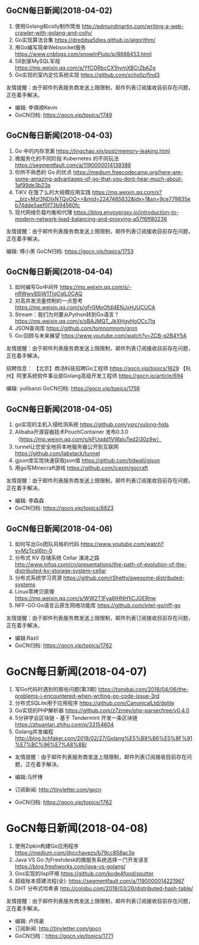 ## GoCN每日新闻(2018-04-02)

1. 使用Golang和colly制作爬虫 http://edmundmartin.com/writing-a-web-crawler-with-golang-and-colly/
2. Go实现算法合集 https://dreddsa5dies.github.io/algorithm/
3. 用Go编写简单Websocket服务 https://www.cnblogs.com/snowInPluto/p/8688453.html
4. 58到家MySQL军规 https://mp.weixin.qq.com/s/YfCORbcCX1hymXBCrZbAZg
5. Go实现的室内定位系统实现 https://github.com/schollz/find3

友情提醒：由于邮件列表服务商发送上限限制，邮件列表订阅接收目前存在问题，正在着手解决。

* 编辑: 李俱顺Kevin 
* GoCN归档: https://gocn.vip/topics/1749

## GoCN每日新闻(2018-04-03)

1.  Go 中的内存泄漏  https://lingchao.xin/post/memory-leaking.html
2.  微服务化的不同阶段 Kubernetes 的不同玩法  https://segmentfault.com/a/1190000014139386
3.  你所不熟悉的 Go 的优点 https://medium.freecodecamp.org/here-are-some-amazing-advantages-of-go-that-you-dont-hear-much-about-1af99de3b23a
4.  TiKV 在饿了么的大规模应用实践 https://mp.weixin.qq.com/s?__biz=MzI3NDIxNTQyOQ==&mid=2247485832&idx=1&sn=9ce779835eb74dde5aef0f73b94560fc  
5. 现代网络负载均衡和代理 https://blog.envoyproxy.io/introduction-to-modern-network-load-balancing-and-proxying-a57f6ff80236

友情提醒：由于邮件列表服务商发送上限限制，邮件列表订阅接收目前存在问题，正在着手解决。

编辑: 傅小黑
GoCN归档: https://gocn.vip/topics/1753

## GoCN每日新闻(2018-04-04)

1. 如何编写Go中间件 https://mp.weixin.qq.com/s/-nRWwy8SjW1TlqCglL0CAQ
2. 对高并发流量控制的一点思考 https://mp.weixin.qq.com/s/gFr0MpOfdl4ENJxHJUCUCA
3. Stream：我们为何要从Python转到Go语言？ https://mp.weixin.qq.com/s/sBAJMQT_JkXHgvHoOCc7lg
4. JSON查询库 https://github.com/tomnomnom/gron
5. Go:回顾与未来展望 https://www.youtube.com/watch?v=ZCB-g2B4Y5A

友情提醒：由于邮件列表服务商发送上限限制，邮件列表订阅接收目前存在问题，正在着手解决。

招聘信息：
【北京】商汤科技招聘Go工程师 https://gocn.vip/topics/1629
【杭州】阿里系统软件事业部Golang高级开发工程师 https://gocn.io/article/694

编辑: yulibaozi
GoCN归档: https://gocn.vip/topics/1756

## GoCN每日新闻(2018-04-05)

1. go实现的主机入侵检测系统 https://github.com/ysrc/yulong-hids
2. Alibaba开源容器技术PouchContainer 发布0.3.0（https://mp.weixin.qq.com/s/kFUqdd1VWaluTed2i30z9w）
3. tunnel让您安全地将本地服务器公开到互联网 https://github.com/labstack/tunnel
4. gjson库实现快速获取json值 https://github.com/tidwall/gjson
5. 用go写Minecraft游戏 https://github.com/icexin/gocraft

友情提醒：由于邮件列表服务商发送上限限制，邮件列表订阅接收目前存在问题，正在着手解决。

* 编辑: 李森森
* GoCN归档: https://gocn.vip/topics/8823

## GoCN每日新闻(2018-04-06)

1. 如何写出Go团队风格的代码 https://www.youtube.com/watch?v=MzTcsI6tn-0
2. 分布式 KV 存储系统 Cellar 演进之路 http://www.infoq.com/cn/presentations/the-path-of-evolution-of-the-distributed-kv-storage-system-cellar
3. 分布式系统学习资源 https://github.com/rShetty/awesome-distributed-systems
4. Linux零拷贝原理 https://mp.weixin.qq.com/s/WW2T1Fya6IHNH1iCJGERnw
5. NFF-GO:Go语言云原生网络功能库 https://github.com/intel-go/nff-go

友情提醒：由于邮件列表服务商发送上限限制，邮件列表订阅接收目前存在问题，正在着手解决。

* 编辑:Razil
* GoCN归档: https://gocn.vip/topics/1762

# GoCN每日新闻(2018-04-07)

1. 写Go代码时遇到的那些问题[第3期] https://tonybai.com/2018/04/06/the-problems-i-encountered-when-writing-go-code-issue-3rd
2. 分布式SQLite用于应用程序 https://github.com/CanonicalLtd/dqlite
3. Go实现的PHP解析器 https://github.com/z7zmey/php-parser/tree/v0.4.0
4. 5分钟学会区块链 - 基于 Tendermint 开发一条区块链 https://zhuanlan.zhihu.com/p/33154604
5. Golang并发编程 http://blog.lichfaker.com/2018/02/27/Golang%E5%B9%B6%E5%8F%91%E7%BC%96%E7%A8%8B/

* 友情提醒：由于邮件列表服务商发送上限限制，邮件列表订阅接收目前存在问题，正在着手解决。

* 编辑:马怀博
* 订阅新闻: http://tinyletter.com/gocn
* GoCN归档: https://gocn.vip/topics/1762

# GoCN每日新闻(2018-04-08)
1.  使用Zipkin构建Go应用程序 https://medium.com/@jcchavezs/b79cc858ac3e
2. Java VS Go:为Freshdesk的微服务系统选择一门开发语言 https://blog.freshworks.com/java-vs-golang/
3. Gos实现的lisp环境 https://github.com/kode4food/sputter
4. 超级账本搭建流程(全): https://segmentfault.com/a/1190000014221967
5. DHT 分布式哈希表 http://colobu.com/2018/03/26/distributed-hash-table/

友情提醒：由于邮件列表服务商发送上限限制，邮件列表订阅接收目前存在问题，正在着手解决。

* 编辑: 卢炜豪
* 订阅新闻: http://tinyletter.com/gocn
* GoCN归档：https://gocn.vip/topics/1771
